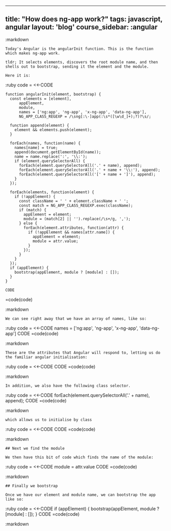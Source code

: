 ---
  title: "How does ng-app work?"
  tags: javascript, angular
  layout: 'blog'
  course_sidebar: :angular
  ---
  
  
  :markdown
  
    Today's Angular is the angularInit function. This is the function which makes ng-app work.
  
    tldr; It selects elements, discovers the root module name, and then shells out to bootstrap, sending it the element and the module.
  
    Here it is:
  
  :ruby
    code = <<-CODE
  
    function angularInit(element, bootstrap) {
      const elements = [element],
          appElement,
          module,
          names = ['ng:app', 'ng-app', 'x-ng-app', 'data-ng-app'],
          NG_APP_CLASS_REGEXP = /\sng[:\-]app(:\s*([\w\d_]+);?)?\s/;
  
      function append(element) {
        element && elements.push(element);
      }
  
      forEach(names, function(name) {
        names[name] = true;
        append(document.getElementById(name));
        name = name.replace(':', '\\:');
        if (element.querySelectorAll) {
          forEach(element.querySelectorAll('.' + name), append);
          forEach(element.querySelectorAll('.' + name + '\\:'), append);
          forEach(element.querySelectorAll('[' + name + ']'), append);
        }
      });
  
      forEach(elements, function(element) {
        if (!appElement) {
          const className = ' ' + element.className + ' ';
          const match = NG_APP_CLASS_REGEXP.exec(className);
          if (match) {
            appElement = element;
            module = (match[2] || '').replace(/\s+/g, ',');
          } else {
            forEach(element.attributes, function(attr) {
              if (!appElement && names[attr.name]) {
                appElement = element;
                module = attr.value;
              }
            });
          }
        }
      });
      if (appElement) {
        bootstrap(appElement, module ? [module] : []);
      }
    }
  
    CODE
  =code(code)
  
  :markdown
  
    We can see right away that we have an array of names, like so:
  
  :ruby
    code = <<-CODE
    names = ['ng:app', 'ng-app', 'x-ng-app', 'data-ng-app']
    CODE
  =code(code)
  
  :markdown
  
    These are the attributes that Angular will respond to, letting us do the familiar angular initialisation:
  
  :ruby
    code = <<-CODE
    <body ng:app>
    <body ng-app>
    <body x-ng-app>
    <body data-ng-app>
    CODE
  =code(code)
  
  :markdown
  
    In addition, we also have the following class selector.
  
  :ruby
    code = <<-CODE
    forEach(element.querySelectorAll('.' + name), append);
    CODE
  =code(code)
  
  :markdown
  
    which allows us to initialise by class
  
  :ruby
    code = <<-CODE
    <body class="ng:app">
    <body class="ng-app">
    <body class="x-ng-app">
    <body class="data-ng-app">
    CODE
  =code(code)
  
  :markdown
  
    ## Next we find the module
  
    We then have this bit of code which finds the name of the module:
  
  :ruby
    code = <<-CODE
    module = attr.value
    CODE
  =code(code)
  
  :markdown
  
    ## Finally we bootstrap
  
    Once we have our element and module name, we can bootstrap the app like so:
  
  :ruby
    code = <<-CODE
    if (appElement) {
      bootstrap(appElement, module ? [module] : []);
    }
    CODE
  =code(code)
  
  :markdown
  